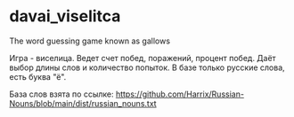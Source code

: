 # davai_viselitca
The word guessing game known as gallows

Игра - виселица.
Ведет счет побед, поражений, процент побед.
Даёт выбор длины слов и количество попыток.
В базе только русские слова, есть буква "ё".

База слов взята по ссылке:
https://github.com/Harrix/Russian-Nouns/blob/main/dist/russian_nouns.txt
